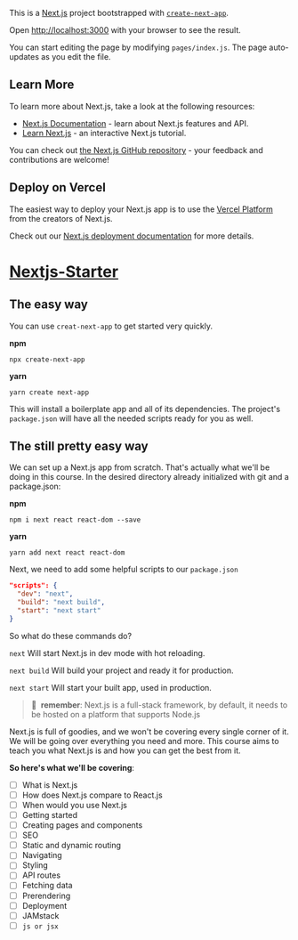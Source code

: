 This is a [Next.js](https://nextjs.org/) project bootstrapped with [`create-next-app`](https://github.com/vercel/next.js/tree/canary/packages/create-next-app).


Open [http://localhost:3000](http://localhost:3000) with your browser to see the result.

You can start editing the page by modifying `pages/index.js`. The page auto-updates as you edit the file.

## Learn More

To learn more about Next.js, take a look at the following resources:

- [Next.js Documentation](https://nextjs.org/docs) - learn about Next.js features and API.
- [Learn Next.js](https://nextjs.org/learn) - an interactive Next.js tutorial.

You can check out [the Next.js GitHub repository](https://github.com/vercel/next.js/) - your feedback and contributions are welcome!

## Deploy on Vercel

The easiest way to deploy your Next.js app is to use the [Vercel Platform](https://vercel.com/import?utm_medium=default-template&filter=next.js&utm_source=create-next-app&utm_campaign=create-next-app-readme) from the creators of Next.js.

Check out our [Next.js deployment documentation](https://nextjs.org/docs/deployment) for more details.


# [Nextjs-Starter](https://hendrixer.github.io/nextjs-course/)

## The easy way
You can use `creat-next-app` to get started very quickly.

**npm**
```shell
npx create-next-app
```

**yarn**
```shell
yarn create next-app
```

This will install a boilerplate app and all of its dependencies. The project's `package.json` will have all the needed scripts ready for you as well.


## The still pretty easy way
We can set up a Next.js app from scratch. That's actually what we'll be doing in this course. In the desired directory already initialized with git and a package.json:

**npm**
```shell
npm i next react react-dom --save
```

**yarn**
```shell
yarn add next react react-dom
```

Next, we need to add some helpful scripts to our `package.json`

```json
"scripts": {
  "dev": "next",
  "build": "next build",
  "start": "next start"
}
```

So what do these commands do?

`next`       Will start Next.js in dev mode with hot reloading.

`next build` Will build your project and ready it for production.

`next start` Will start your built app, used in production.


> 🧠&nbsp;&nbsp;**remember**: Next.js is a full-stack framework, by default, it needs to be hosted on a platform that supports Node.js

Next.js is full of goodies, and we won't be covering every single corner of it. We will be going over everything you need and more. This course aims to teach you what Next.js is and how you can get the best from it. 

**So here's what we'll be covering**:

- [ ] What is Next.js
- [ ] How does Next.js compare to React.js
- [ ] When would you use Next.js
- [ ] Getting started
- [ ] Creating pages and components
- [ ] SEO
- [ ] Static and dynamic routing
- [ ] Navigating
- [ ] Styling
- [ ] API routes
- [ ] Fetching data
- [ ] Prerendering
- [ ] Deployment
- [ ] JAMstack
- [ ] `js or jsx`